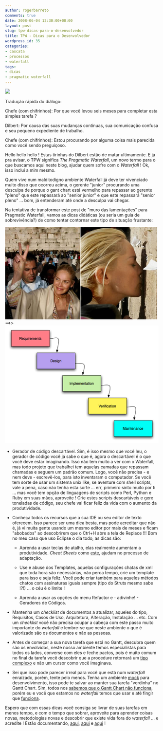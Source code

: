 ```yaml
---
author: rogerbarreto
comments: true
date: 2008-06-04 12:30:00+00:00
layout: post
slug: tpw-dicas-para-o-desenvolvedor
title: TPW - Dicas para o Desenvolvedor
wordpress_id: 35
categories:
- cascata
- processos
- waterfall
tags:
- dicas
- pragmatic waterfall
---
```


[![](http://bp3.blogger.com/_XL8FQmVF9qY/SDya_OnB-kI/AAAAAAAAAGA/PNvOGr9fz1A/s320/dilbert2733310071001.gif)](http://bp3.blogger.com/_XL8FQmVF9qY/SDya_OnB-kI/AAAAAAAAAGA/PNvOGr9fz1A/s1600-h/dilbert2733310071001.gif)




Tradução rápida do diálogo:







Chefe (com chifrinhos): Por que você levou seis meses para completar esta simples tarefa ?




Dilbert: Por causa das suas mudanças contínuas, sua comunicação confusa e seu pequeno expediente de trabalho.




Chefe (com chifrinhos): Estou procurando por alguma coisa mais parecida como você sendo preguiçoso.



Hello hello hello ! Estas tirinhas do Dilbert estão de matar ultimamente. E já pra avisar, o TPW significa _The Pragmatic Waterfall_, um novo termo para o que buscamos aqui neste blog, ajudar quem sofre com o _Waterfall_ ! Ok, isso inclui a mim mesmo.

Quem vive num malditodigno ambiente Waterfall já deve ter vivenciado muito disso que ocorreu acima, o gerente "junior" procurando uma desculpa de porque o gant chart está vermelho para repassar ao gerente "pleno" que este repassará ao "senior junior" e que este repassará "senior pleno" ... bom, já entenderam até onde a desculpa vai chegar.

Na tentativa de transformar este post de "muro das lamentações" para Pragmatic Waterfall, vamos as dicas didáticas (ou seria um guia de sobrevivência?) de como tentar contornar este tipo de situação frustante:

[![](/images/uploads/2008/06/14-03-06_sharon.jpg?w=300)](/images/uploads/2008/06/14-03-06_sharon.jpg)==>>[![Waterfall Model](/images/uploads/2008/06/waterfall_model.png?w=300)](/images/uploads/2008/06/waterfall_model.png)



	
  * Gerador de código descartável. Sim, é isso mesmo que você leu, o gerador de código você já sabe o que é, agora o descartável é o que você deve estar imaginando. Isso não tem muito a ver com o Waterfall, mas todo projeto que trabalhei tem aquelas camadas que repassam chamadas e seguem um padrão comum. Logo, você não precisa - e nem deve - escrevê-los, para isto inventaram o computador. Se você tem sorte de usar um sistema unix like, se aventure com shell scripts, vale a pena, caso não tenha esta sorte ... err, primeiro sinto muito por ti ... mas você tem opção de linguagens de scripts como Perl, Python e Ruby em suas mãos, aproveite ! Crie estes scripts descartáveis e gere toneladas de código, seu chefe vai ficar feliz da vida com o aumento da produtividade.

	
  * Conheça todos os recursos que a sua IDE ou seu editor de texto oferecem. Isso parece ser uma dica besta, mas pode acreditar que não é, já vi muita gente usando um mesmo editor por mais de meses e ficam "abobados" ao descobrirem que o Ctrl+H abre a tela de Replace !!! Bom no meu caso que uso Eclipse o dia todo, as dicas são:

	
    * Aprenda a usar teclas de atalho, elas realmente aumentam a produtividade. _Cheat Sheets_ como [este](http://www.n0sl33p.org/dev/eclipse_keys.html), ajudam no processo de adaptação.

	
    * Use e abuse dos Templates, aquelas configurações chatas de xml que toda hora são necessárias, não perca tempo, crie um template para isso e seja feliz. Você pode criar também para aqueles métodos chatos com assinaturas iguais sempre (tipo do Struts mesmo sabe !?!) ... o céu é o limite !

	
    * Aprenda a usar as opções do menu Refactor e - adivinhe! - Geradores de Códigos.




	
  * Mantenha um _checklist_ de documentos a atualizar, aqueles do tipo, Requisitos, Casos de Uso, Arquitetura, Alteração, Instalação ... etc. Com um _checklist_ você não precisa ocupar a cabeça com este passo muito importante do _waterfall_ e lembre-se que neste ambiente o que é valorizado são os documentos e não as pessoas.

	
  * Antes de começar a sua nova tarefa que está no Gantt, descubra quem são os envolvidos, neste nosso ambiente temos especialistas para todos os lados, converse com eles e feche pactos, pois é muito comum no final da tarefa você descobrir que a procedure retornará um [tipo complexo](http://blogs.ittoolbox.com/oracle/guide/archives/learn-oracle-miscellaneous-user-defined-and-complex-types-17977) e não um cursor como você imaginava.

	
  * Sei que isso pode parecer irreal para você que está num _waterfall_ enraízado, porém, tente pelo menos. Tenha um ambiente [mock](http://en.wikipedia.org/wiki/Mock_object) para desenvolvimento, isso pode te salvar ao manter sua tarefa "verdinha" no Gantt Chart. Sim, todos nos [sabemos que o Gantt Chart não funciona](http://blog.aspercom.com.br/2007/11/15/ganttchartnaofunciona/trackback/), porém eu e você que estamos no _waterfall_ temos que usar e até fingir que [funciona](http://gc.blog.br/2007/12/04/cronogramas-nao-funcionam/).


Espero que com essas dicas você consiga se livrar de suas tarefas em menos tempo, e com o tempo que sobrar, aproveite para aprender coisas novas, metodologias novas e descobrir que existe vida fora do _waterfall_ ... e acredite ! Estão documentando, [aqui](http://blog.aspercom.com.br/2008/05/29/um-exemplo-a-ser-seguido/trackback/), [aqui](http://gc.blog.br/2008/05/27/como-estamos-indo-com-a-adocao-de-scrum-na-globocom/) e [aqui](http://blog.seatecnologia.com.br/articles/2008/05/29/experiencias-%C3%81geis-na-sea-episodio-i-%E2%80%93-a-ameaca-fantasma) !
